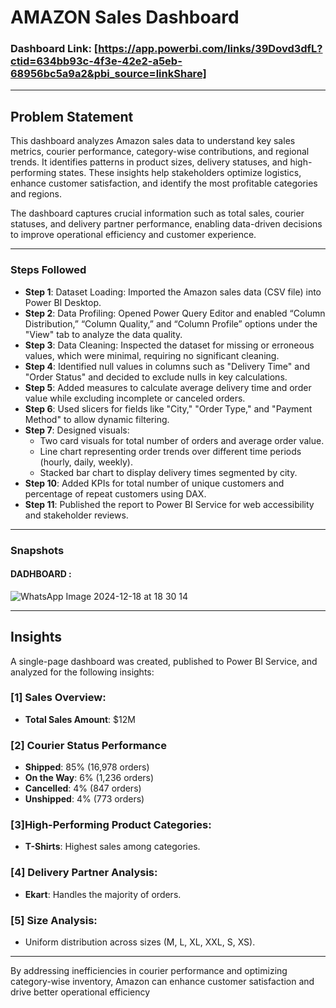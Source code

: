 # AMAZON Sales Dashboard  

### Dashboard Link: [https://app.powerbi.com/links/39Dovd3dfL?ctid=634bb93c-4f3e-42e2-a5eb-68956bc5a9a2&pbi_source=linkShare]

---
## Problem Statement  

This dashboard analyzes Amazon sales data to understand key sales metrics, courier performance, category-wise contributions, and regional trends. It identifies patterns in product sizes, delivery statuses, and high-performing states. These insights help stakeholders optimize logistics, enhance customer satisfaction, and identify the most profitable categories and regions.

The dashboard captures crucial information such as total sales, courier statuses, and delivery partner performance, enabling data-driven decisions to improve operational efficiency and customer experience.

---

### Steps Followed  

- **Step 1**: Dataset Loading: Imported the Amazon sales data (CSV file) into Power BI Desktop.
- **Step 2**: Data Profiling: Opened Power Query Editor and enabled “Column Distribution,” “Column Quality,” and “Column Profile” options under the "View" tab to analyze the data quality.  
- **Step 3**: Data Cleaning: Inspected the dataset for missing or erroneous values, which were minimal, requiring no significant cleaning. 
- **Step 4**: Identified null values in columns such as "Delivery Time" and "Order Status" and decided to exclude nulls in key calculations.  
- **Step 5**: Added measures to calculate average delivery time and order value while excluding incomplete or canceled orders.  
- **Step 6**: Used slicers for fields like "City," "Order Type," and "Payment Method" to allow dynamic filtering.  
- **Step 7**: Designed visuals:  
  - Two card visuals for total number of orders and average order value.  
  - Line chart representing order trends over different time periods (hourly, daily, weekly).  
  - Stacked bar chart to display delivery times segmented by city.  
- **Step 10**: Added KPIs for total number of unique customers and percentage of repeat customers using DAX.  
- **Step 11**: Published the report to Power BI Service for web accessibility and stakeholder reviews.  

---

### Snapshots  

#### DADHBOARD :  
![WhatsApp Image 2024-12-18 at 18 30 14](https://github.com/user-attachments/assets/dea6f1a3-1f6a-4d28-a47c-f8282b1868b8)

 



---

## Insights  

A single-page dashboard was created, published to Power BI Service, and analyzed for the following insights:  

### [1] Sales Overview:

- **Total Sales Amount**: $12M  


### [2] Courier Status Performance 

- **Shipped**: 85% (16,978 orders) 
- **On the Way**: 6% (1,236 orders) 
- **Cancelled**: 4% (847 orders) 
- **Unshipped**: 4% (773 orders)

### [3]High-Performing Product Categories:

- **T-Shirts**: Highest sales among categories.

### [4] Delivery Partner Analysis:

- **Ekart**: Handles the majority of orders.

### [5] Size Analysis:
-  Uniform distribution across sizes (M, L, XL, XXL, S, XS).
 

---

By addressing inefficiencies in courier performance and optimizing category-wise inventory, Amazon can enhance customer satisfaction and drive better operational efficiency
